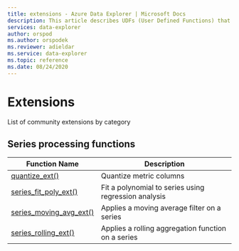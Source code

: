 ```yaml
---
title: extensions - Azure Data Explorer | Microsoft Docs
description: This article describes UDFs (User Defined Functions) that extend Azure Data Explorer capabilities.
services: data-explorer
author: orspod
ms.author: orspodek
ms.reviewer: adieldar
ms.service: data-explorer
ms.topic: reference
ms.date: 08/24/2020
---
```

# Extensions

List of community extensions by category

## Series processing functions

|Function Name     |Description                                          |
|-------------------------|--------------------------------------------------------|
|[quantize_ext()](quantize-ext.md)|Quantize metric columns|
|[series_fit_poly_ext()](series-fit-poly-ext.md)|Fit a polynomial to series using regression analysis|
|[series_moving_avg_ext()](series-moving-avg-ext.md)|Applies a moving average filter on a series|
|[series_rolling_ext()](series-rolling-ext.md)|Applies a rolling aggregation function on a series|